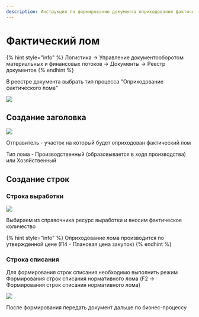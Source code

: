 ```yaml
---
description: Инструкция по формированию документа оприходования фактического лома
---
```


# Фактический лом

{% hint style="info" %}
Логистика → Управление документооборотом материальных и финансовых потоков → Документы → Реестр документов
{% endhint %}

В реестре документа выбрать тип процесса "Оприходование фактического лома"

![](<../../.gitbook/assets/image (164).png>)

## Создание заголовка

![](<../../.gitbook/assets/image (165).png>)

Отправитель - участок на который будет оприходован фактический лом

Тип лома - Производственный (образовывается в ходя производства) или Хозяйственный

## Создание строк

### Строка выработки

![](<../../.gitbook/assets/image (608).png>)

Выбираем из справочника ресурс выработки и вносим фактическое количество

{% hint style="info" %}
Оприходование лома производится по утвержденной цене (П4 - Плановая цена закупок)
{% endhint %}

### Строка списания

Для формирования строк списания необходимо выполнить режим Формирования строк списания нормативного лома (F2 -> Формирования строк списания нормативного лома)

![](<../../.gitbook/assets/image (76).png>)

После формирования передать документ дальше по бизнес-процессу
